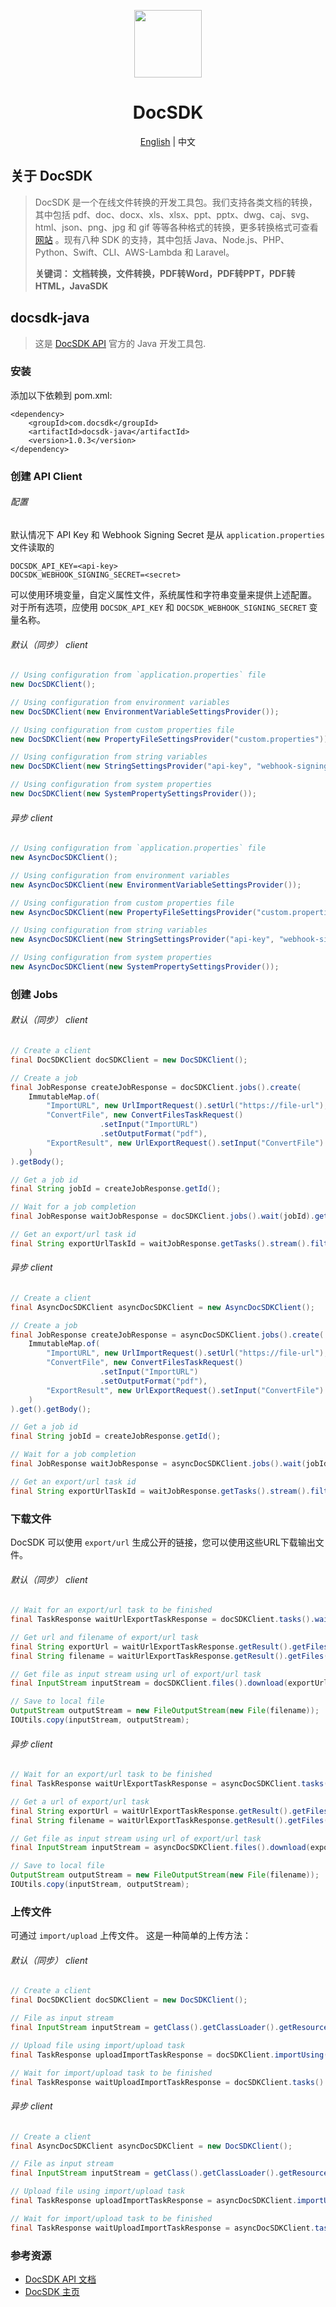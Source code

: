 <p align="center">
  <img width="108px" src="https://yuntu-images.oss-cn-hangzhou.aliyuncs.com/xlogo.jpg" />
</p>
<h1 align="center">DocSDK</h1>
<p align="center"><a href="/README.md">English</a> | 中文</p>

## 关于 DocSDK
> DocSDK 是一个在线文件转换的开发工具包。我们支持各类文档的转换，其中包括 pdf、doc、docx、xls、xlsx、ppt、pptx、dwg、caj、svg、html、json、png、jpg 和 gif 等等各种格式的转换，更多转换格式可查看[网站](https://www.docsdk.com/) 。现有八种 SDK 的支持，其中包括 Java、Node.js、PHP、Python、Swift、CLI、AWS-Lambda 和 Laravel。
> 
> **关键词： 文档转换，文件转换，PDF转Word，PDF转PPT，PDF转HTML，JavaSDK**

## docsdk-java

> 这是 [DocSDK API](https://www.docsdk.com/docAPI#sdk) 官方的 Java 开发工具包.

### 安装
添加以下依赖到 pom.xml:
```
<dependency>
    <groupId>com.docsdk</groupId>
    <artifactId>docsdk-java</artifactId>
    <version>1.0.3</version>
</dependency>
```

### 创建 API Client

###### 配置
默认情况下 API Key 和 Webhook Signing Secret 是从 `application.properties` 文件读取的
```properties
DOCSDK_API_KEY=<api-key>
DOCSDK_WEBHOOK_SIGNING_SECRET=<secret>
```
可以使用环境变量，自定义属性文件，系统属性和字符串变量来提供上述配置。
对于所有选项，应使用 `DOCSDK_API_KEY` 和 `DOCSDK_WEBHOOK_SIGNING_SECRET` 变量名称。

###### 默认（同步） client
```java
// Using configuration from `application.properties` file
new DocSDKClient();

// Using configuration from environment variables
new DocSDKClient(new EnvironmentVariableSettingsProvider());

// Using configuration from custom properties file
new DocSDKClient(new PropertyFileSettingsProvider("custom.properties"));

// Using configuration from string variables
new DocSDKClient(new StringSettingsProvider("api-key", "webhook-signing-secret", false));

// Using configuration from system properties
new DocSDKClient(new SystemPropertySettingsProvider()); 
```

###### 异步 client
```java
// Using configuration from `application.properties` file
new AsyncDocSDKClient();

// Using configuration from environment variables
new AsyncDocSDKClient(new EnvironmentVariableSettingsProvider());

// Using configuration from custom properties file
new AsyncDocSDKClient(new PropertyFileSettingsProvider("custom.properties"));

// Using configuration from string variables
new AsyncDocSDKClient(new StringSettingsProvider("api-key", "webhook-signing-secret", false));

// Using configuration from system properties
new AsyncDocSDKClient(new SystemPropertySettingsProvider());
```

### 创建 Jobs

###### 默认（同步） client
```java
// Create a client
final DocSDKClient docSDKClient = new DocSDKClient();

// Create a job
final JobResponse createJobResponse = docSDKClient.jobs().create(
    ImmutableMap.of(
        "ImportURL", new UrlImportRequest().setUrl("https://file-url"),
        "ConvertFile", new ConvertFilesTaskRequest()
                    .setInput("ImportURL")
                    .setOutputFormat("pdf"),
        "ExportResult", new UrlExportRequest().setInput("ConvertFile")
    )
).getBody();

// Get a job id
final String jobId = createJobResponse.getId();

// Wait for a job completion
final JobResponse waitJobResponse = docSDKClient.jobs().wait(jobId).getBody();

// Get an export/url task id
final String exportUrlTaskId = waitJobResponse.getTasks().stream().filter(taskResponse -> taskResponse.getName().equals("ExportResult")).findFirst().get().getId();
```

###### 异步 client
```java
// Create a client
final AsyncDocSDKClient asyncDocSDKClient = new AsyncDocSDKClient();

// Create a job
final JobResponse createJobResponse = asyncDocSDKClient.jobs().create(
    ImmutableMap.of(
        "ImportURL", new UrlImportRequest().setUrl("https://file-url"),
        "ConvertFile", new ConvertFilesTaskRequest()
                    .setInput("ImportURL")
                    .setOutputFormat("pdf"),
        "ExportResult", new UrlExportRequest().setInput("ConvertFile")
    )
).get().getBody();

// Get a job id
final String jobId = createJobResponse.getId();

// Wait for a job completion
final JobResponse waitJobResponse = asyncDocSDKClient.jobs().wait(jobId).get().getBody();

// Get an export/url task id
final String exportUrlTaskId = waitJobResponse.getTasks().stream().filter(taskResponse -> taskResponse.getName().equals("ExportResult")).findFirst().get().getId();
```

### 下载文件
DocSDK 可以使用 `export/url` 生成公开的链接，您可以使用这些URL下载输出文件。

###### 默认（同步） client
```java
// Wait for an export/url task to be finished
final TaskResponse waitUrlExportTaskResponse = docSDKClient.tasks().wait(exportUrlTaskId).getBody();

// Get url and filename of export/url task
final String exportUrl = waitUrlExportTaskResponse.getResult().getFiles().get(0).get("url");
final String filename = waitUrlExportTaskResponse.getResult().getFiles().get(0).get("filename");

// Get file as input stream using url of export/url task
final InputStream inputStream = docSDKClient.files().download(exportUrl).getBody();

// Save to local file
OutputStream outputStream = new FileOutputStream(new File(filename));
IOUtils.copy(inputStream, outputStream);
```

###### 异步 client
```java
// Wait for an export/url task to be finished
final TaskResponse waitUrlExportTaskResponse = asyncDocSDKClient.tasks().wait(exportUrlTaskId).get().getBody();

// Get a url of export/url task
final String exportUrl = waitUrlExportTaskResponse.getResult().getFiles().get(0).get("url");
final String filename = waitUrlExportTaskResponse.getResult().getFiles().get(0).get("filename");

// Get file as input stream using url of export/url task
final InputStream inputStream = asyncDocSDKClient.files().download(exportUrl).get().getBody();

// Save to local file
OutputStream outputStream = new FileOutputStream(new File(filename));
IOUtils.copy(inputStream, outputStream);
```

### 上传文件
可通过 `import/upload` 上传文件。
这是一种简单的上传方法：

###### 默认（同步） client
```java
// Create a client
final DocSDKClient docSDKClient = new DocSDKClient();

// File as input stream
final InputStream inputStream = getClass().getClassLoader().getResourceAsStream("file.jpg");

// Upload file using import/upload task
final TaskResponse uploadImportTaskResponse = docSDKClient.importUsing().upload(new UploadImportRequest(), inputStream).getBody();

// Wait for import/upload task to be finished
final TaskResponse waitUploadImportTaskResponse = docSDKClient.tasks().wait(uploadImportTaskResponse.getId()).getBody();
```

###### 异步 client
```java
// Create a client
final AsyncDocSDKClient asyncDocSDKClient = new DocSDKClient();

// File as input stream
final InputStream inputStream = getClass().getClassLoader().getResourceAsStream("file.jpg");

// Upload file using import/upload task
final TaskResponse uploadImportTaskResponse = asyncDocSDKClient.importUsing().upload(new UploadImportRequest(), inputStream).get().getBody();

// Wait for import/upload task to be finished
final TaskResponse waitUploadImportTaskResponse = asyncDocSDKClient.tasks().wait(uploadImportTaskResponse.getId()).get().getBody();
```

### 参考资源
* [DocSDK API 文档](https://www.docsdk.com/docAPI)
* [DocSDK 主页](https://www.docsdk.com)
